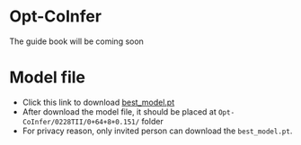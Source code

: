 # Opt-CoInfer
The guide book will be coming soon


# Model file
+ Click this link to download [best_model.pt](https://drive.google.com/file/d/1iejoar6yME7DTnWwGp-p5YduPJWB_CHb/view?usp=sharing)
+ After download the model file, it should be placed at `Opt-CoInfer/0228TII/0+64+8+0.151/` folder
+ For privacy reason, only invited person can download the `best_model.pt`.
